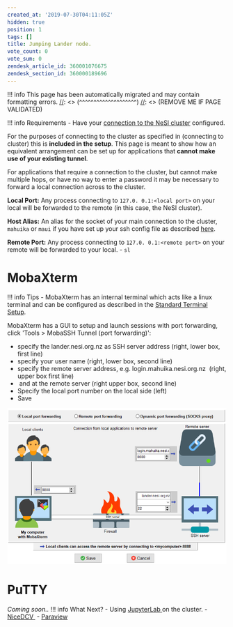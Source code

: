 ```yaml
---
created_at: '2019-07-30T04:11:05Z'
hidden: true
position: 1
tags: []
title: Jumping Lander node.
vote_count: 0
vote_sum: 0
zendesk_article_id: 360001076675
zendesk_section_id: 360000189696
---
```




[//]: <> (REMOVE ME IF PAGE VALIDATED)
[//]: <> (vvvvvvvvvvvvvvvvvvvv)
!!! info
    This page has been automatically migrated and may contain formatting errors.
[//]: <> (^^^^^^^^^^^^^^^^^^^^)
[//]: <> (REMOVE ME IF PAGE VALIDATED)

!!! info Requirements
     -   Have your [connection to the NeSI
         cluster](https://support.nesi.org.nz/hc/en-gb/articles/360000625535-Standard-Terminal-Setup)
         configured.

For the purposes of connecting to the cluster as specified in
(connecting to cluster) this is **included in the setup**. This page is
meant to show how an equivalent arrangement can be set up for
applications that **cannot make use of your existing tunnel**.

For applications that require a connection to the cluster, but cannot
make multiple hops, or have no way to enter a password it may be
necessary to forward a local connection across to the cluster.

**Local Port:** Any process connecting to `127.0. 0.1:<local port>` on
your local will be forwarded to the remote (in this case, the NeSI
cluster).

**Host Alias:** An alias for the socket of your main connection to the
cluster, `mahuika` or `maui` if you have set up your ssh config file as
described
[here](https://support.nesi.org.nz/hc/en-gb/articles/360000625535).

**Remote Port:** Any process connecting to `127.0. 0.1:<remote port>` on
your remote will be forwarded to your local.
     -   ``` sl
         ```

# MobaXterm
!!! info Tips
     -   MobaXterm has an internal terminal which acts like a linux
         terminal and can be configured as described in the [Standard
         Terminal
         Setup](https://support.nesi.org.nz/hc/en-gb/articles/360000625535). 

MobaXterm has a GUI to setup and launch sessions with port forwarding,
click 'Tools &gt; MobaSSH Tunnel (port forwarding)':

-   specify the lander.nesi.org.nz as SSH server address (right, lower
    box, first line)
-   specify your user name (right, lower box, second line)
-   specify the remote server address, e.g. login.mahuika.nesi.org.nz 
    (right, upper box first line)
-    and at the remote server (right upper box, second line)
-   Specify the local port number on the local side (left)
-   Save

![sshTunnel.PNG](../../assets/images/Jumping_Lander_node-.png)

# PuTTY

*Coming soon..*
!!! info What Next?
     -   Using
         [JupyterLab ](https://support.nesi.org.nz/hc/en-gb/articles/360001093315)on
         the cluster.
     -   [NiceDCV ](https://support.nesi.org.nz/hc/en-gb/articles/360000719156)
     -   [Paraview](https://support.nesi.org.nz/hc/en-gb/articles/360001002956-ParaView)
